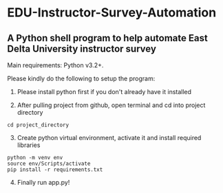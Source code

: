 # EDU-Instructor-Survey-Automation

## A Python shell program to help automate East Delta University instructor survey

Main requirements: Python v3.2+.

Please kindly do the following to setup the program:
1. Please install python first if you don't already have it installed

2. After pulling project from github, open terminal and cd into project directory
```
cd project_directory
```

3. Create python virtual environment, activate it and install required libraries
```
python -m venv env 
source env/Scripts/activate
pip install -r requirements.txt
```
4. Finally run app.py!